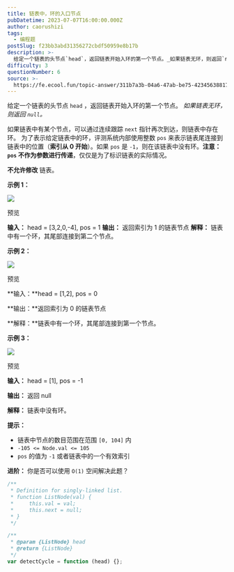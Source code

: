 ```yaml
---
title: 链表中，环的入口节点
pubDatetime: 2023-07-07T16:00:00.000Z
author: caorushizi
tags:
  - 编程题
postSlug: f23bb3abd31356272cbdf50959e8b17b
description: >-
  给定一个链表的头节点`head`，返回链表开始入环的第一个节点。_如果链表无环，则返回`null`。_如果链表中有某个节点，可以通过连续跟踪`next`指针再次到达，则链表中存在环。为了表示给定链表中
difficulty: 3
questionNumber: 6
source: >-
  https://fe.ecool.fun/topic-answer/311b7a3b-04a6-47ab-be75-42345638817b?orderBy=updateTime&order=desc&tagId=26
---
```


给定一个链表的头节点 `head` ，返回链表开始入环的第一个节点。 _如果链表无环，则返回 `null`。_

如果链表中有某个节点，可以通过连续跟踪 `next` 指针再次到达，则链表中存在环。 为了表示给定链表中的环，评测系统内部使用整数 `pos` 来表示链表尾连接到链表中的位置（**索引从 0 开始**）。如果 `pos` 是 `-1`，则在该链表中没有环。**注意：`pos` 不作为参数进行传递**，仅仅是为了标识链表的实际情况。

**不允许修改** 链表。

**示例 1：**

![](https://static.ecool.fun/article/24c9b539-ba1a-4d60-9f62-f0e760f616c5.png)

预览

**输入：** head = \[3,2,0,-4\], pos = 1 **输出：** 返回索引为 1 的链表节点 **解释：** 链表中有一个环，其尾部连接到第二个节点。

**示例 2：**

![](https://static.ecool.fun/article/e03a7c40-9b60-40af-a0cd-33c51644b208.png)

预览

\*\*输入：\*\*head = \[1,2\], pos = 0

\*\*输出：\*\*返回索引为 0 的链表节点

\*\*解释：\*\*链表中有一个环，其尾部连接到第一个节点。

**示例 3：**

![](https://static.ecool.fun/article/f611c26a-2858-4794-8815-a2a2c55fe5a8.png)

预览

**输入：** head = \[1\], pos = -1

**输出：** 返回 null

**解释：** 链表中没有环。

**提示：**

- 链表中节点的数目范围在范围 `[0, 104]` 内
- `-105 <= Node.val <= 105`
- `pos` 的值为 `-1` 或者链表中的一个有效索引

**进阶：** 你是否可以使用 `O(1)` 空间解决此题？

```javascript
/**
 * Definition for singly-linked list.
 * function ListNode(val) {
 *     this.val = val;
 *     this.next = null;
 * }
 */

/**
 * @param {ListNode} head
 * @return {ListNode}
 */
var detectCycle = function (head) {};
```
